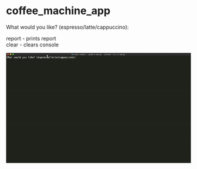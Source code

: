 # coffee_machine_app

What would you like? (espresso/latte/cappuccino):

report - prints report\
clear - clears console

![coffee_machine_app](assets/coffee_machine_app_00.gif)